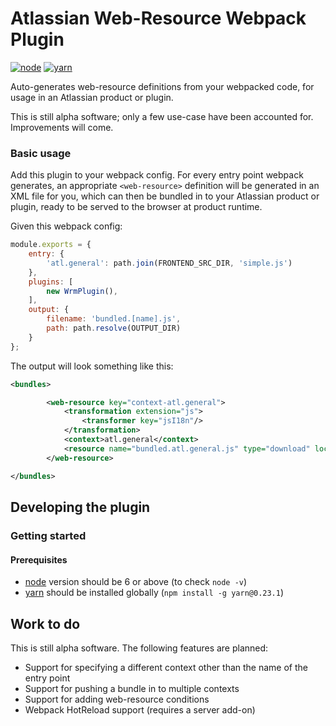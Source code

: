 # Atlassian Web-Resource Webpack Plugin
[![node](https://img.shields.io/badge/node-6.9%2B-brightgreen.svg)]()
[![yarn](https://img.shields.io/badge/yarn-0.23.1-brightgreen.svg)]()

Auto-generates web-resource definitions from your webpacked code, for usage 
in an Atlassian product or plugin.

This is still alpha software; only a few use-case have been accounted for. Improvements will come.

### Basic usage

Add this plugin to your webpack config. For every entry point webpack generates,
an appropriate `<web-resource>` definition will be generated in an XML file for you,
which can then be bundled in to your Atlassian product or plugin, ready to be served
to the browser at product runtime.

Given this webpack config:

```js
module.exports = {
    entry: {
        'atl.general': path.join(FRONTEND_SRC_DIR, 'simple.js')
    },
    plugins: [
        new WrmPlugin(),
    ],
    output: {
        filename: 'bundled.[name].js',
        path: path.resolve(OUTPUT_DIR)
    }
};
```

The output will look something like this:

```xml
<bundles>

        <web-resource key="context-atl.general">
            <transformation extension="js">
                <transformer key="jsI18n"/>
            </transformation>
            <context>atl.general</context>
            <resource name="bundled.atl.general.js" type="download" location="bundled.atl.general.js" />
        </web-resource>

</bundles>
```

## Developing the plugin

### Getting started

#### Prerequisites

* [node](https://nodejs.org/) version should be 6 or above (to check `node -v`)
* [yarn](https://yarnpkg.com/) should be installed globally (`npm install -g yarn@0.23.1`)

## Work to do

This is still alpha software. The following features are planned:

* Support for specifying a different context other than the name of the entry point
* Support for pushing a bundle in to multiple contexts
* Support for adding web-resource conditions
* Webpack HotReload support (requires a server add-on)

